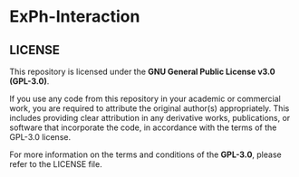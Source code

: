 # ExPh-Interaction

## LICENSE
This repository is licensed under the **GNU General Public License v3.0 (GPL-3.0)**.

If you use any code from this repository in your academic or commercial work, you are required to attribute the original author(s) appropriately. This includes providing clear attribution in any derivative works, publications, or software that incorporate the code, in accordance with the terms of the GPL-3.0 license.

For more information on the terms and conditions of the **GPL-3.0**, please refer to the LICENSE file.